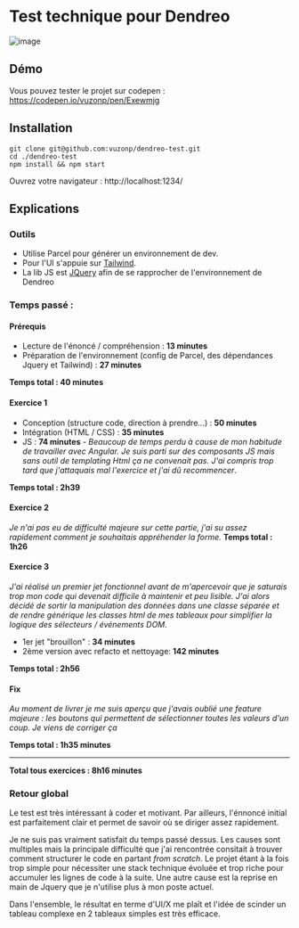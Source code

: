 # Test technique pour Dendreo
![image](https://user-images.githubusercontent.com/1331250/223863757-c4e0be70-3f3e-44bb-a3c6-a537d38076ea.png)


## Démo
Vous pouvez tester le projet sur codepen : https://codepen.io/vuzonp/pen/Exewmjg

## Installation

```
git clone git@github.com:vuzonp/dendreo-test.git
cd ./dendreo-test
npm install && npm start
```
Ouvrez votre navigateur : http://localhost:1234/

## Explications

### Outils
- Utilise Parcel pour générer un environnement de dev. 
- Pour l'UI s'appuie sur [Tailwind](https://tailwindcss.com/).
- La lib JS est [JQuery](https://jquery.com/) afin de se rapprocher de l'environnement de Dendreo 

### Temps passé : 

#### Prérequis
- Lecture de l'énoncé / compréhension : **13 minutes**
- Préparation de l'environnement (config de Parcel, des dépendances Jquery et Tailwind) : **27 minutes**

**Temps total : 40 minutes**

#### Exercice 1
- Conception (structure code, direction à prendre...) : **50 minutes**
- Intégration (HTML / CSS) : **35 minutes**
- JS : **74 minutes** - *Beaucoup de temps perdu à cause de mon habitude de travailler avec Angular. Je suis parti sur des composants JS mais sans outil de templating Html ça ne convenait pas.  J'ai compris trop tard que j'attaquais mal l'exercice et j'ai dû recommencer*.

**Temps total : 2h39**

#### Exercice 2
*Je n'ai pas eu de difficulté majeure sur cette partie, j'ai su assez rapidement comment je souhaitais appréhender la forme.*
**Temps total : 1h26**

#### Exercice 3 
*J'ai réalisé un premier jet fonctionnel avant de m'apercevoir que je saturais trop mon code qui devenait difficile à maintenir et peu lisible. J'ai alors décidé de sortir la manipulation des données dans une classe séparée et de rendre générique les classes html de mes tableaux pour simplifier la logique des sélecteurs / événements DOM.*

- 1er jet "brouillon" : **34 minutes** 
- 2ème version avec refacto et nettoyage: **142 minutes**

**Temps total : 2h56**

#### Fix
*Au moment de livrer je me suis aperçu que j'avais oublié une feature majeure : les boutons qui permettent de sélectionner toutes les valeurs d'un coup. Je viens de corriger ça*

**Temps total : 1h35 minutes**

---

**Total tous exercices : 8h16 minutes**

### Retour global
Le test est très intéressant à coder et motivant. Par ailleurs, l'énnoncé initial est parfaitement clair et permet de savoir où se diriger assez rapidement. 

Je ne suis pas vraiment satisfait du temps passé dessus. Les causes sont multiples mais la principale difficulté que j'ai rencontrée consitait à trouver comment structurer le code en partant *from scratch*. Le projet étant à la fois trop simple pour nécessiter une stack technique évoluée et trop riche pour accumuler les lignes de code à la suite. Une autre cause est la reprise en main de Jquery que je n'utilise plus à mon poste actuel.

Dans l'ensemble, le résultat en terme d'UI/X me plaît et l'idée de scinder un tableau complexe en 2 tableaux simples est très efficace.  
